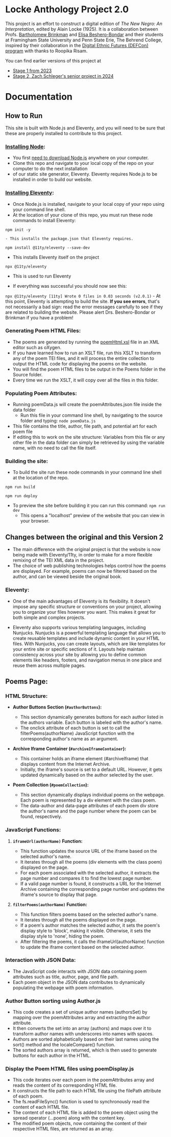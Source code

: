 # Locke Anthology Project 2.0
This project is an effort to construct a digital edition of *The New Negro: An Interpretation*, edited by Alain Locke (1925).
It is a collaboration between Profs. [Bartholomew Brinkman](https://github.com/bartholomew-brinkman) and [Elisa Beshero-Bondar](https://github.com/ebeshero) and their
students at Framingham State University and Penn State Erie, The Behrend College, inspired by their collaboration 
in the [Digital Ethnic Futures (DEFCon) program](https://digitalethnicfutures.org/) with thanks to Roopika Risam. 

You can find earlier versions of this project at 
* [Stage 1 from 2023](https://github.com/newtfire/locke-anthology)
* [Stage 2, Zach Schleger's senior project in 2024](https://github.com/ZSchleger/locke-anthology2.0)

<h1>Documentation</h1>

<h2> How to Run </h2>
This site is built with Node.js and Eleventy, and you will need to be sure that these are properly installed
to contribute to this project. 

### [Installing Node](https://nodejs.org/en/learn/getting-started/how-to-install-nodejs):

* You first [need to download Node.js](https://nodejs.org/en/download) anywhere on your computer.
* Clone this repo and navigate to your local copy of the repo on your computer to do the next installation 
* of our static site generator, Eleventy. Eleventy requires Node.js to be installed in order to build our website.

### [Installing Eleventy](https://www.11ty.dev/docs/):
 
 - Once Node.js is installed, navigate to your local copy of your repo using your command line shell. 
 - At the location of your clone of this repo, you must run these node commands to install Eleventy:

`npm init -y `

    - This installs the package.json that Eleventy requires. 

`npm install @11ty/eleventy --save-dev`

- This installs Eleventy itself on the project

`npx @11ty/eleventy`

- This is used to run Eleventy

- If everything was successful you should now see this:

`
npx @11ty/eleventy
[11ty] Wrote 0 files in 0.03 seconds (v2.0.1)
`
    -  At this point, Eleventy is attempting to build the site. **If you see errors**, that's not necessarily a bad sign: 
       read the error messages carefully to see if they are related to building the website. 
       Please alert Drs. Beshero-Bondar or Brinkman if you have a problem! 
       
### Generating Poem HTML Files:

- The poems are generated by running the [poemHtml.xsl](poemHtml.xsl) file in an XML editor such as oXygen.
- If you have learned how to run an XSLT file, run this XSLT to transform any of the poem TEI files, 
and it will process the entire collection to output the HTML code for displaying the poems on the website.
- You will find the poem HTML files to be output in the Poems folder in the Source folder. 
- Every time we run the XSLT, it will copy over all the files in this folder. 

### Populating Poem Attributes:

- Running poemData.js will create the poemAttributes.json file inside the data folder
    - Run this file in your command line shell, by navigating to the source folder and typing: `node poemData.js`
- This file contains the title, author, file path, and potential art for each poem file
- If editing this to work on the site structure: Variables from this file or any other file in the data folder can simply be retrieved by using the variable name, 
  with no need to call the file itself.

### Building the site:
- To build the site run these node commands in your command line shell at the location of the repo.  

`npm run build` 

`npm run deploy`

- To preview the site before building it you can run this command: 
`npm run dev`
    - This opens a "localhost" preview of the website that you can view in your browser.

<h2> Changes between the original and this Version 2 </h2>

- The main difference with the original project is that the website is now being made with Eleventy/11ty, 
in order to make for a more flexible remixing of the TEI XML data in the project. 
- The choice of web publishing technologies helps control how the poems are displayed.
 For example, poems can now be filtered based on the author, and can be viewed beside
 the original book.

### Eleventy:

- One of the main advantages of Eleventy is its flexibility. 
It doesn't impose any specific structure or conventions on your project, 
allowing you to organize your files however you want. 
This makes it great for both simple and complex projects.

- Eleventy also supports various templating languages, including Nunjucks. 
Nunjucks is a powerful templating language that allows you to create reusable 
templates and include dynamic content in your HTML files. With Nunjucks, you can 
create layouts, which are like templates for your entire site or specific sections of it. 
Layouts help maintain consistency across your site by allowing you to define common elements 
like headers, footers, and navigation menus in one place and reuse them across multiple pages.

<h2>Poems Page:</h2>

### HTML Structure:

- **Author Buttons Section (`#authorButtons`):**
    - This section dynamically generates buttons for each author listed in the authors variable. Each button is labeled with the author's name.
    - The onclick attribute of each button is set to call the filterPoems(authorName) JavaScript function with the corresponding author's name as an argument.


- **Archive Iframe Container (`#archiveIframeContainer`):**
    - This container holds an iframe element (#archiveIframe) that displays content from the Internet Archive.
    - Initially, the iframe's source is set to a default URL. However, it gets updated dynamically based on the author selected by the user.

- **Poem Collection (`#poemCollection`):**
    - This section dynamically displays individual poems on the webpage. Each poem is represented by a div element with the class poem.
    - The data-author and data-page attributes of each poem div store the author's name and the page number where the poem can be found, respectively.

### JavaScript Functions:

1. **`iframeUrl(authorName)` Function:**
    - This function updates the source URL of the iframe based on the selected author's name.
    - It iterates through all the poems (div elements with the class poem) displayed on the page.
    - For each poem associated with the selected author, it extracts the page number and compares it to find the lowest page number.
    - If a valid page number is found, it constructs a URL for the Internet Archive containing the corresponding page number and updates the iframe's source to display that page.

2. **`filterPoems(authorName)` Function:**
    - This function filters poems based on the selected author's name.
    - It iterates through all the poems displayed on the page.
    - If a poem's author matches the selected author, it sets the poem's display style to 'block', making it visible. Otherwise, it sets the display style to 'none', hiding the poem.
    -  After filtering the poems, it calls the iframeUrl(authorName) function to update the iframe content based on the selected author.

### Interaction with JSON Data:

- The JavaScript code interacts with JSON data containing poem attributes such as title, author, page, and file path.
- Each poem object in the JSON data contributes to dynamically populating the webpage with poem information.

### Author Button sorting using Author.js

- This code creates a set of unique author names (authorsSet) by mapping over the poemAttributes array and extracting the author attribute.
- It then converts the set into an array (authors) and maps over it to transform author names with underscores into names with spaces.
- Authors are sorted alphabetically based on their last names using the sort() method and the localeCompare() function.
- The sorted authors array is returned, which is then used to generate buttons for each author in the HTML.

### Display the Poem HTML files using poemDisplay.js

- This code iterates over each poem in the poemAttributes array and reads the content of its corresponding HTML file.
- It constructs the file path to each HTML file using the filePath attribute of each poem.
- The fs.readFileSync() function is used to synchronously read the content of each HTML file.
- The content of each HTML file is added to the poem object using the spread operator (...poem) along with the content key.
- The modified poem objects, now containing the content of their respective HTML files, are returned as an array.

